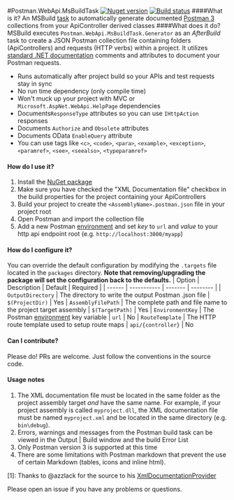 #Postman.WebApi.MsBuildTask
[![Nuget version](https://img.shields.io/nuget/v/Nuget.Core.svg)](http://www.nuget.org)
[![Build status](https://ci.appveyor.com/api/projects/status/fbbjue07o913v0n7/branch/master?svg=true)](https://ci.appveyor.com/project/jamesholcomb/postman-webapi-msbuildtask/branch/master)
####What is it?
An MSBuild [task](https://msdn.microsoft.com/en-us/library/t9883dzc.aspx) to automatically generate documented [Postman 3](http://www.getpostman.com) collections from your ApiController derived classes
####What does it do?
MSBuild executes `Postman.WebApi.MsBuildTask.Generator` as an _AfterBuild_ task to create a JSON Postman collection file containing folders (ApiControllers) and requests (HTTP verbs) within a project.  It utilizes [standard .NET documentation](http://msdn.microsoft.com/en-us/library/5ast78ax.aspx) comments and attributes to document your Postman requests.

* Runs automatically after project build so your APIs and test requests stay in sync
* No run time dependency (only compile time)
* Won't muck up your project with MVC or `Microsoft.AspNet.WebApi.HelpPage` dependencies
* Documents`ResponseType` attributes so you can use `IHttpAction` responses
* Documents `Authorize` and `Obsolete` attributes
* Documents OData `EnableQuery` attribute
* You can use tags like `<c>`, `<code>`, `<para>`, `<example>`, `<exception>`, `<paramref>`, `<see>`, `<seealso>`, `<typeparamref>`
#### How do I use it?
1. Install the [NuGet package](https://www.nuget.org/packages/Postman.WebApi.MsBuildTask)
1. Make sure you have checked the "XML Documentation file" checkbox in the build properties for the project containing your ApiControllers
1. Build your project to create the `<AssemblyName>.postman.json` file in your project root
1. Open Postman and import the collection file
1. Add a new Postman [environment](https://www.getpostman.com/docs/environments) and set _key_ to `url` and _value_ to your http api endpoint root (e.g. `http://localhost:3000/myapp`)
#### How do I configure it?
You can override the default configuration by modifying the `.targets` file located in the `packages` directory.  __Note that removing/upgrading the package will set the configuration back to the defaults.__
| Option | Description | Default | Required |
| ------ | ----------- | ------- | -------- |
| `OutputDirectory`   | The directory to write the output Postman .json file | `$(ProjectDir)` | Yes
| `AssemblyFilePath` | The complete path and file name to the project target assembly | `$(TargetPath)` | Yes
| `EnvironmentKey`    | The Postman [environment](https://www.getpostman.com/docs/environments) key variable   | `url` | No
| `RouteTemplate` | The HTTP route template used to setup route maps | `api/{controller}` | No
#### Can I contribute?
Please do!  PRs are welcome.  Just follow the conventions in the source code.
#### Usage notes
1. The XML documentation file must be located in the same folder as the project assembly target _and_ have the same name.  For example, if your project assembly is called `myproject.dll`, the XML documentation file must be named `myproject.xml` and be located in the same directory (e.g. `bin\debug`).
1. Errors, warnings and messages from the Postman build task can be viewed in the Output | Build window and the build Error List
1. Only Postman version 3 is supported at this time
1. There are some limitations with Postman markdown that prevent the use of certain Markdown (tables, icons and inline html).

[1]: Thanks to @azzlack for the source to his [XmlDocumentationProvider](https://github.com/azzlack/Microsoft.AspNet.WebApi.HelpPage.Ex)

Please open an issue if you have any problems or questions.
